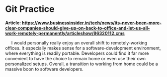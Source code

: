 # Git Practice
**Article: https://www.businessinsider.in/tech/news/its-never-been-more-clear-companies-should-give-up-on-back-to-office-and-let-us-all-work-remotely-permanently/articleshow/86320112.cms**

&nbsp;&nbsp;&nbsp;&nbsp;&nbsp;I would personally really enjoy an overall shift to remotely-working offices. It especially makes sense for a software-development environment, where everything is readily portable. Developers could find it far more convenient to have the choice to remain home or even use their own personalized setups. Overall, a transition to working from home could be a massive boon to software developers.